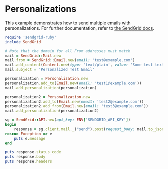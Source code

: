 # Personalizations

This example demonstrates how to send multiple emails with personalizations. For further documentation, refer to [the SendGrid docs](https://docs.sendgrid.com/for-developers/sending-email/personalizations).

```ruby
require 'sendgrid-ruby'
include SendGrid

# Note that the domain for all From addresses must match
mail = SendGrid::Mail.new
mail.from = SendGrid::Email.new(email: 'test@example.com')
mail.add_content(Content.new(type: 'text/plain', value: 'Some test text'))
mail.subject = 'Personalized Test Email'

personalization = Personalization.new
personalization.add_to(Email.new(email: 'test1@example.com'))
mail.add_personalization(personalization)

personalization2 = Personalization.new
personalization2.add_to(Email.new(email: 'test2@example.com'))
personalization2.add_from(Email.new(email: 'test3@example.com'))
mail.add_personalization(personalization2)

sg = SendGrid::API.new(api_key: ENV['SENDGRID_API_KEY'])
begin
    response = sg.client.mail._("send").post(request_body: mail.to_json)
rescue Exception => e
    puts e.message
end

puts response.status_code
puts response.body
puts response.headers
```
